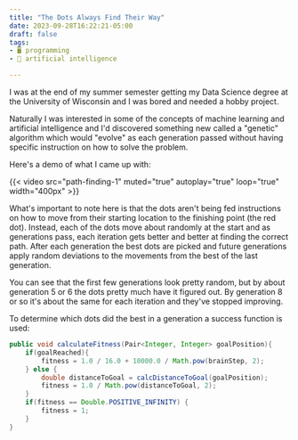 ```yaml
---
title: "The Dots Always Find Their Way"
date: 2023-09-28T16:22:21-05:00
draft: false
tags:
- 🖥️ programming
- 🧠 artificial intelligence

---
```


I was at the end of my summer semester getting my Data Science degree at the University of Wisconsin and I was bored and needed a hobby project.

Naturally I was interested in some of the concepts of machine learning and artificial intelligence and I'd discovered something new called a "genetic" algorithm which would "evolve" as each generation passed without having specific instruction on how to solve the problem.

Here's a demo of what I came up with:

{{< video src="path-finding-1" muted="true" autoplay="true" loop="true" width="400px" >}}

What's important to note here is that the dots aren't being fed instructions on how to move from their starting location to the finishing point (the red dot). Instead, each of the dots move about randomly at the start and as generations pass, each iteration gets better and better at finding the correct path. After each generation the best dots are picked and future generations apply random deviations to the movements from the best of the last generation.

You can see that the first few generations look pretty random, but by about generation 5 or 6 the dots pretty much have it figured out. By generation 8 or so it's about the same for each iteration and they've stopped improving.

To determine which dots did the best in a generation a success function is used:

```java
public void calculateFitness(Pair<Integer, Integer> goalPosition){
    if(goalReached){
        fitness = 1.0 / 16.0 + 10000.0 / Math.pow(brainStep, 2);
    } else {
        double distanceToGoal = calcDistanceToGoal(goalPosition);
        fitness = 1.0 / Math.pow(distanceToGoal, 2);
    }
    if(fitness == Double.POSITIVE_INFINITY) {
        fitness = 1;
    }
}
```
